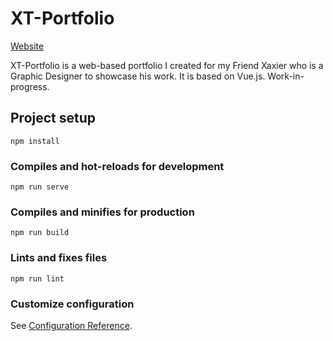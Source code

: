 # XT-Portfolio
[Website](https://xaviertrudeau.com)

XT-Portfolio is a web-based portfolio I created for my Friend Xaxier who is a Graphic Designer to showcase his work. It is based on Vue.js. Work-in-progress.
## Project setup
```
npm install
```

### Compiles and hot-reloads for development
```
npm run serve
```

### Compiles and minifies for production
```
npm run build
```

### Lints and fixes files
```
npm run lint
```

### Customize configuration
See [Configuration Reference](https://cli.vuejs.org/config/).